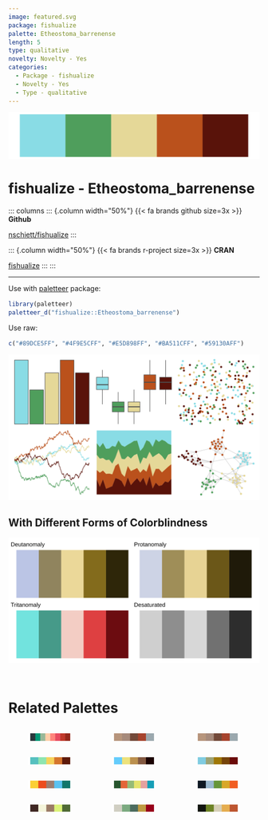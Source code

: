 ```yaml
---
image: featured.svg
package: fishualize
palette: Etheostoma_barrenense
length: 5
type: qualitative
novelty: Novelty - Yes
categories:
  - Package - fishualize
  - Novelty - Yes
  - Type - qualitative
---
```


![](featured.svg)

# fishualize - Etheostoma_barrenense 

::: columns
::: {.column width="50%"}
{{< fa brands github size=3x >}}
**Github**

[nschiett/fishualize](https://github.com/nschiett/fishualize)
:::

::: {.column width="50%"}
{{< fa brands r-project size=3x >}}
**CRAN**

[fishualize](https://CRAN.R-project.org/package=fishualize)
:::
:::

<hr> 

Use with [paletteer](https://emilhvitfeldt.github.io/paletteer/) package:

```r
library(paletteer)
paletteer_d("fishualize::Etheostoma_barrenense")
```

Use raw:

```r
c("#89DCE5FF", "#4F9E5CFF", "#E5D898FF", "#BA511CFF", "#59130AFF")
``` 

![](examples.png) <br>

## With Different Forms of Colorblindness

![](colorblind.svg) 

<br>

# Related Palettes

<div class="list" style="display: grid; grid-template-columns: auto auto auto;"> <figure class="figure">
<a href="../../awtools/a_palette/"> <img src="../../awtools/a_palette/featured.svg" style="width: 100%;" class="figure-img"></a>
</figure> <figure class="figure">
<a href="../../ButterflyColors/hamadryas_feronia/"> <img src="../../ButterflyColors/hamadryas_feronia/featured.svg" style="width: 100%;" class="figure-img"></a>
</figure> <figure class="figure">
<a href="../../ButterflyColors/hamadryas_feronia/"> <img src="../../ButterflyColors/hamadryas_feronia/featured.svg" style="width: 100%;" class="figure-img"></a>
</figure> <figure class="figure">
<a href="../../fishualize/Lepomis_megalotis/"> <img src="../../fishualize/Lepomis_megalotis/featured.svg" style="width: 100%;" class="figure-img"></a>
</figure> <figure class="figure">
<a href="../../fishualize/Neogobius_melanostomus/"> <img src="../../fishualize/Neogobius_melanostomus/featured.svg" style="width: 100%;" class="figure-img"></a>
</figure> <figure class="figure">
<a href="../../fishualize/Histiophryne_psychedelica/"> <img src="../../fishualize/Histiophryne_psychedelica/featured.svg" style="width: 100%;" class="figure-img"></a>
</figure> <figure class="figure">
<a href="../../yarrr/nemo/"> <img src="../../yarrr/nemo/featured.svg" style="width: 100%;" class="figure-img"></a>
</figure> <figure class="figure">
<a href="../../werpals/pan/"> <img src="../../werpals/pan/featured.svg" style="width: 100%;" class="figure-img"></a>
</figure> <figure class="figure">
<a href="../../fishualize/Epibulus_insidiator/"> <img src="../../fishualize/Epibulus_insidiator/featured.svg" style="width: 100%;" class="figure-img"></a>
</figure> <figure class="figure">
<a href="../../colRoz/p_mitchelli/"> <img src="../../colRoz/p_mitchelli/featured.svg" style="width: 100%;" class="figure-img"></a>
</figure> <figure class="figure">
<a href="../../lisa/MarcelDuchamp/"> <img src="../../lisa/MarcelDuchamp/featured.svg" style="width: 100%;" class="figure-img"></a>
</figure> <figure class="figure">
<a href="../../lisa/FridaKahlo/"> <img src="../../lisa/FridaKahlo/featured.svg" style="width: 100%;" class="figure-img"></a>
</figure> 
</div>

